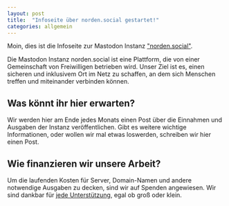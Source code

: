 ```yaml
---
layout: post
title:  "Infoseite über norden.social gestartet!"
categories: allgemein
---
```

Moin,
dies ist die Infoseite zur Mastodon Instanz ["norden.social"](https://norden.social).

Die Mastodon Instanz norden.social ist eine Plattform, die von einer Gemeinschaft von Freiwilligen betrieben wird. Unser Ziel ist es, einen sicheren und inklusivem Ort im Netz zu schaffen, an dem sich Menschen treffen und miteinander verbinden können.

## Was könnt ihr hier erwarten?
Wir werden hier am Ende jedes Monats einen Post über die Einnahmen und Ausgaben der Instanz veröffentlichen. Gibt es weitere wichtige Informationen, oder wollen wir mal etwas loswerden, schreiben wir hier einen Post.

## Wie finanzieren wir unsere Arbeit?

Um die laufenden Kosten für Server, Domain-Namen und andere notwendige Ausgaben zu decken, sind wir auf Spenden angewiesen. Wir sind dankbar für [jede Unterstützung](/finanzielles), egal ob groß oder klein.